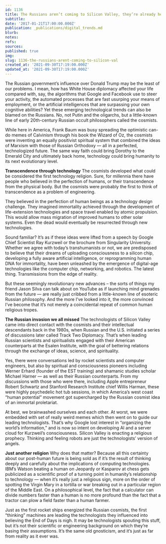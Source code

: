 ```yaml
---
id: 1136
title: The Russians aren’t coming to Silicon Valley, they’re already here
subtitle: 
date: '2017-01-21T17:00:00.000Z'
publication: _publications/digital_trends.md
blurb: 
notes: 
refs: 
sources: 
published: true
img: 
slug: 1136-the-russians-arent-coming-to-silicon-val
created_at: '2021-09-30T17:19:00.000Z'
updated_at: '2021-09-30T17:19:00.000Z'
---
```

The Russian government’s influence over Donald Trump may be the least of our problems. I mean, how has White House diplomacy affected your life compared with, say, the algorithms that Google and Facebook use to steer your activity, the automated processes that are fast usurping your means of employment, or the artificial intelligences that are surpassing your own cognitive abilities?
Yet these emerging technological trends can also be blamed on the Russians. No, not Putin and the oligarchs, but a little-known line of early 20th-century Russian occult philosophers called the cosmists.

While here in America, Frank Baum was busy spreading the optimistic can-do memes of Calvinism through his book the Wizard of Oz, the cosmists were inventing an equally positivist spiritual system that combined the ideas of Marxism with those of Russian Orthodoxy — all in a perfected, technologized future. The same way faith could bring Dorothy to the Emerald City and ultimately back home, technology could bring humanity to its next evolutionary level.

**Transcendence through technology**
The cosmists developed what could be considered the first technology religion. Sure, for millennia there have people who believed in the perfection of humans, or their transcendence from the physical body. But the cosmists were probably the first to think of transcendence as a problem of engineering.

They believed in the perfection of human beings as a technology design challenge. They imagined immortality achieved through the development of life-extension technologies and space travel enabled by atomic propulsion. This would allow mass migration of improved humans to other solar systems. Even the dead would eventually be resurrected through new technologies.

Sound familiar? It’s as if these ideas were lifted from a speech by Google Chief Scientist Ray Kurzweil or the brochure from Singularity University. Whether we agree with today’s transhumanists or not, we are predisposed to believe that their dreams of uploading consciousness to a silicon chip, developing a fully aware artificial intelligence, or reprogramming human DNA for immortality, have been unleashed by the emergence of digital-age technologies like the computer chip, networking, and robotics. The latest thing. Transmissions from the edge of reality.

But these seemingly revolutionary new advances – the sorts of things my friend Jason Silva can talk about on YouTube as if launching mind grenades from the future — are really just cribbed from a little-known line of esoteric Russian philosophy. And the more I’ve looked into it, the more convinced I’ve become that it’s not merely a coincidental repeat of common human religious tropes.

**The Russian invasion we all missed**
The technologists of Silicon Valley came into direct contact with the cosmists and their intellectual descendants back in the 1980s, when Russian and the U.S. initiated a series of discussions later called Track Two Diplomacy. That’s when leading Russian scientists and spiritualists engaged with their American counterparts at the Esalen Institute, with the goal of bettering relations through the exchange of ideas, science, and spirituality.

Yes, there were conversations led by rocket scientists and computer engineers, but also by spiritual and consciousness pioneers including Werner Erhard (founder of the EST training) and shamanic studies scholar Michael Harner — as well as their Russian counterparts. From my discussions with those who were there, including Apple entrepreneur Robert Schwartz and Stanford Research Institute chief Willis Harman, these were highly psychedelic hot tub sessions, in which America’s west coast “human potential” movement got supercharged by the Russian cosmist idea of an immortal proletariat.

At best, we brainwashed ourselves and each other. At worst, we were embedded with set of really weird memes which then went on to guide our leading technologists. That’s why Google lost interest in “organizing the world’s information,” and is now so intent on developing AI and a server cloud for Kurzweil’s consciousness. Silicon Valley is enacting a religious prophecy. Thinking and feeling robots are just the technologists’ version of angels.

**Just another religion**
Why does that matter? Because all this certainty about our post-human future is being sold as if it’s the result of thinking deeply and carefully about the implications of computing technologies. IBM’s Watson beating a human on Jeopardy or Kasparov at chess gets publicized as a scientific proof of a turning point in humanity’s relationship to technology — when it’s really just a religious sign, more on the order of spotting the Virgin Mary in a tortilla or war breaking out in a particular region of the Middle East. On a philosophical level, the fact that a calculator can divide numbers faster than a human is no more profound than the fact that a tractor can plow a field faster than a human farmer.

Just as the first rocket ships energized the Russian cosmists, the first “thinking” machines are leading the technologists they influenced into believing the End of Days is nigh. It may be technologists spouting this stuff, but it’s not their scientific or engineering background on which they’re basing their assumptions. It’s the same old gnosticism, and it’s just as far from reality as it ever was.
